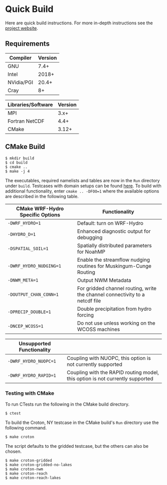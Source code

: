 # Quick Build
Here are quick build instructions.
For more in-depth instructions see the [project website](https://ral.ucar.edu/projects/wrf_hydro/technical-description-user-guide).

## Requirements

| Compiler   | Version |
|------------|---------|
| GNU        | 7.4+    |
| Intel      | 2018+   |
| NVidia/PGI | 20.4+   |
| Cray       | 8+      |

| Libraries/Software | Version |
|--------------------|---------|
| MPI                | 3.x+    |
| Fortran NetCDF     | 4.4+    |
| CMake              | 3.12+   |


## CMake Build

```
$ mkdir build
$ cd build
$ cmake ..
$ make -j 4
```

The executables, required namelists and tables are now in the `Run` directory
under `build`.
Testcases with domain setups can be found [here](https://ral.ucar.edu/projects/wrf_hydro/testcases).
To build with additional functionality, enter `cmake .. -DFOO=1` where the
available options are described in the following table.


| CMake WRF-Hydro Specific Options   | Functionality                                                                 |
|------------------------------------|-------------------------------------------------------------------------------|
| `-DWRF_HYDRO=1`                    | Default: turn on WRF-Hydro                                                    |
| `-DHYDRO_D=1`                      | Enhanced diagnostic output for debugging                                      |
| `-DSPATIAL_SOIL=1`                 | Spatially distributed parameters for NoahMP                                   |
| `-DWRF_HYDRO_NUDGING=1`            | Enable the streamflow nudging routines for Muskingum-Cunge Routing            |
| `-DNWM_META=1`                     | Output NWM Metadata                                                           |
| `-DOUTPUT_CHAN_CONN=1`             | For gridded channel routing, write the channel connectivity to a netcdf file  |
| `-DPRECIP_DOUBLE=1`                | Double precipitation from hydro forcing                                       |
| `-DNCEP_WCOSS=1`                   | Do not use unless working on the WCOSS machines                               |


| Unsupported Functionality          |                                                                               |
|------------------------------------|-------------------------------------------------------------------------------|
| `-DWRF_HYDRO_NUOPC=1`              | Coupling with NUOPC, this option is not currently supported                   |
| `-DWRF_HYDRO_RAPID=1`              | Coupling with the RAPID routing model, this option is not currently supported |


### Testing with CMake
To run CTests run the following in the CMake build directory.
```
$ ctest
```

To build the Croton, NY testcase in the CMake build's `Run` directory use the following command.
```
$ make croton
```
The script defaults to the gridded testcase, but the others can also be chosen.
```
$ make croton-gridded
$ make croton-gridded-no-lakes
$ make croton-nwm
$ make croton-reach
$ make croton-reach-lakes
```
